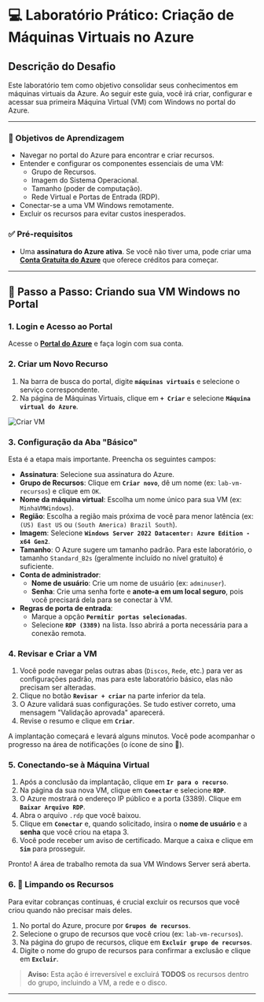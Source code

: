 # 💻 Laboratório Prático: Criação de Máquinas Virtuais no Azure

## Descrição do Desafio

Este laboratório tem como objetivo consolidar seus conhecimentos em máquinas virtuais da Azure. Ao seguir este guia, você irá criar, configurar e acessar sua primeira Máquina Virtual (VM) com Windows no portal do Azure.

---

### 🎯 Objetivos de Aprendizagem

- Navegar no portal do Azure para encontrar e criar recursos.
- Entender e configurar os componentes essenciais de uma VM:
    - Grupo de Recursos.
    - Imagem do Sistema Operacional.
    - Tamanho (poder de computação).
    - Rede Virtual e Portas de Entrada (RDP).
- Conectar-se a uma VM Windows remotamente.
- Excluir os recursos para evitar custos inesperados.

### ✅ Pré-requisitos

- Uma **assinatura do Azure ativa**. Se você não tiver uma, pode criar uma **[Conta Gratuita do Azure](https://azure.microsoft.com/pt-br/free/)** que oferece créditos para começar.

---

## 🚀 Passo a Passo: Criando sua VM Windows no Portal

### 1. Login e Acesso ao Portal
Acesse o **[Portal do Azure](https://portal.azure.com)** e faça login com sua conta.

### 2. Criar um Novo Recurso
1. Na barra de busca do portal, digite **`máquinas virtuais`** e selecione o serviço correspondente.
2. Na página de Máquinas Virtuais, clique em **`+ Criar`** e selecione **`Máquina virtual do Azure`**.

![Criar VM](https://learn.microsoft.com/pt-br/azure/virtual-machines/windows/media/quick-create-portal/create-virtual-machine.png)

### 3. Configuração da Aba "Básico"
Esta é a etapa mais importante. Preencha os seguintes campos:

- **Assinatura**: Selecione sua assinatura do Azure.
- **Grupo de Recursos**: Clique em **`Criar novo`**, dê um nome (ex: `lab-vm-recursos`) e clique em `OK`.
- **Nome da máquina virtual**: Escolha um nome único para sua VM (ex: `MinhaVMWindows`).
- **Região**: Escolha a região mais próxima de você para menor latência (ex: `(US) East US` ou `(South America) Brazil South`).
- **Imagem**: Selecione **`Windows Server 2022 Datacenter: Azure Edition - x64 Gen2`**.
- **Tamanho**: O Azure sugere um tamanho padrão. Para este laboratório, o tamanho `Standard_B2s` (geralmente incluído no nível gratuito) é suficiente.
- **Conta de administrador**:
    - **Nome de usuário**: Crie um nome de usuário (ex: `adminuser`).
    - **Senha**: Crie uma senha forte e **anote-a em um local seguro**, pois você precisará dela para se conectar à VM.
- **Regras de porta de entrada**:
    - Marque a opção **`Permitir portas selecionadas`**.
    - Selecione **`RDP (3389)`** na lista. Isso abrirá a porta necessária para a conexão remota.

### 4. Revisar e Criar a VM
1. Você pode navegar pelas outras abas (`Discos`, `Rede`, etc.) para ver as configurações padrão, mas para este laboratório básico, elas não precisam ser alteradas.
2. Clique no botão **`Revisar + criar`** na parte inferior da tela.
3. O Azure validará suas configurações. Se tudo estiver correto, uma mensagem "Validação aprovada" aparecerá.
4. Revise o resumo e clique em **`Criar`**.

A implantação começará e levará alguns minutos. Você pode acompanhar o progresso na área de notificações (o ícone de sino 🔔).

### 5. Conectando-se à Máquina Virtual
1. Após a conclusão da implantação, clique em **`Ir para o recurso`**.
2. Na página da sua nova VM, clique em **`Conectar`** e selecione **`RDP`**.
3. O Azure mostrará o endereço IP público e a porta (3389). Clique em **`Baixar Arquivo RDP`**.
4. Abra o arquivo `.rdp` que você baixou.
5. Clique em **`Conectar`** e, quando solicitado, insira o **nome de usuário** e a **senha** que você criou na etapa 3.
6. Você pode receber um aviso de certificado. Marque a caixa e clique em **`Sim`** para prosseguir.

Pronto! A área de trabalho remota da sua VM Windows Server será aberta.

### 6. 🧹 Limpando os Recursos 
Para evitar cobranças contínuas, é crucial excluir os recursos que você criou quando não precisar mais deles.

1. No portal do Azure, procure por **`Grupos de recursos`**.
2. Selecione o grupo de recursos que você criou (ex: `lab-vm-recursos`).
3. Na página do grupo de recursos, clique em **`Excluir grupo de recursos`**.
4. Digite o nome do grupo de recursos para confirmar a exclusão e clique em **`Excluir`**.

> **Aviso:** Esta ação é irreversível e excluirá **TODOS** os recursos dentro do grupo, incluindo a VM, a rede e o disco.

---
